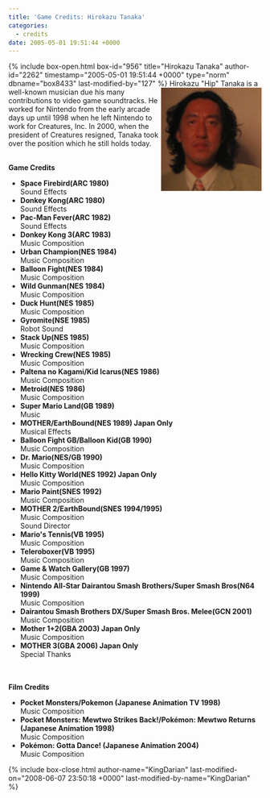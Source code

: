 ```yaml
---
title: 'Game Credits: Hirokazu Tanaka'
categories:
  - credits
date: 2005-05-01 19:51:44 +0000
---
```

{% include box-open.html box-id="956" title="Hirokazu Tanaka" author-id="2262" timestamp="2005-05-01 19:51:44 +0000" type="norm" dbname="box8433" last-modified-by="127" %}
<img src="hirokazutanaka.JPG" align="right" />
Hirokazu "Hip" Tanaka is a well-known musician due his many contributions to video game soundtracks. He worked for Nintendo from the early arcade days up until 1998 when he left Nintendo to work for Creatures, Inc. In 2000, when the president of Creatures resigned, Tanaka took over the position which he still holds today.<BR /><BR />

<b>Game Credits</b>
<UL>
<LI><b>Space Firebird(ARC 1980)</b><BR />
Sound Effects</LI>
<LI><b>Donkey Kong(ARC 1980)</b><BR />
Sound Effects</LI>
<LI><b>Pac-Man Fever(ARC 1982)</b><BR />
Sound Effects</LI>
<LI><b>Donkey Kong 3(ARC 1983)</b><BR />
Music Composition</LI>
<LI><b>Urban Champion(NES 1984)</b><BR />
Music Composition</LI>
<LI><b>Balloon Fight(NES 1984)</b><BR />
Music Composition</LI>
<LI><b>Wild Gunman(NES 1984)</b><BR />
Music Composition</LI>
<LI><b>Duck Hunt(NES 1985)</b><BR />
Music Composition</LI>
<LI><b>Gyromite(NSE 1985)</b><BR />
Robot Sound</LI>
<LI><b>Stack Up(NES 1985)</b><BR />
Music Composition</LI>
<LI><b>Wrecking Crew(NES 1985)</b><BR />
Music Composition</LI>
<LI><b>Paltena no Kagami/Kid Icarus(NES 1986)</b><BR />
Music Composition</LI>
<LI><b>Metroid(NES 1986)</b><BR />
Music Composition</LI>
<LI><b>Super Mario Land(GB 1989)</b><BR />
Music</LI>
<LI><b>MOTHER/EarthBound(NES 1989) Japan Only</b><BR />
Musical Effects</LI>
<LI><b>Balloon Fight GB/Balloon Kid(GB 1990)</b><BR />
Music Composition</LI>
<LI><b>Dr. Mario(NES/GB 1990)</b><BR />
Music Composition</LI>
<LI><b>Hello Kitty World(NES 1992) Japan Only</b><BR />
Music Composition</LI>
<LI><b>Mario Paint(SNES 1992)</b><BR />
Music Composition</LI>
<LI><b>MOTHER 2/EarthBound(SNES 1994/1995)</b><BR />
Music Composition<BR />
Sound Director</LI>
<LI><b>Mario's Tennis(VB 1995)</b><BR />
Music Composition</LI>
<LI><b>Teleroboxer(VB 1995)</b><BR />
Music Composition</LI>
<LI><b>Game & Watch Gallery(GB 1997)</b><BR />
Music Composition</LI>
<LI><b>Nintendo All-Star Dairantou Smash Brothers/Super Smash Bros(N64 1999)</b><BR />
Music Composition</LI>
<LI><b>Dairantou Smash Brothers DX/Super Smash Bros. Melee(GCN 2001)</b><BR />
Music Composition</LI>
<LI><b>Mother 1+2(GBA 2003) Japan Only</b><BR />
Music Composition</LI>
<LI><b>MOTHER 3(GBA 2006) Japan Only</b><BR />
Special Thanks</LI>
</UL><BR /><BR />
<b>Film Credits</b>
<UL>
<LI><b>Pocket Monsters/Pokemon (Japanese Animation TV 1998)</b><BR />
Music Composition</LI>
<LI><b>Pocket Monsters: Mewtwo Strikes Back!/Pokémon: Mewtwo Returns (Japanese Animation 1998)</b><BR />
Music Composition</LI>
<LI><b>Pokémon: Gotta Dance! (Japanese Animation 2004)</b><BR />
Music Composition</LI>
</UL>
{% include box-close.html author-name="KingDarian" last-modified-on="2008-06-07 23:50:18 +0000" last-modified-by-name="KingDarian" %}
